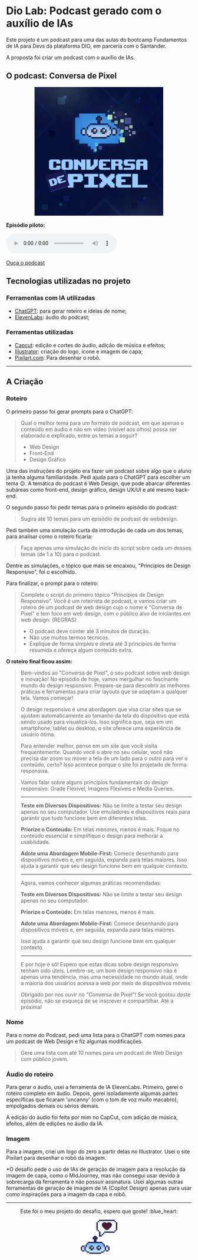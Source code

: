 # Dio Lab: Podcast gerado com o auxílio de IAs
Este projeto é um podcast para uma das aulas do bootcamp Fundamentos de IA para Devs da plataforma DIO, em parceria com o Santander. 

A proposta foi criar um podcast com o auxílio de IAs.

## O podcast: Conversa de Pixel
<p align="center">
<img src="assets/quadrado.png" alt="Capa do podcast com balão de fala dissolvendo em pixels e nome" style="width: 350px;">
</p>

**Episódio piloto:**

<p>
  <audio controls>
    <source src="outputs/podcast_editado.MP3" type="audio/mp3">
    Erro: O áudio não pode ser reproduzido. Para ouvir o áudio do podcast, siga o caminho da pasta outputs e acesse o arquivo <b>podcast_editado.mp3</b> neste repositório. Ou acesse o link abaixo: 
  </audio>
</p>

[Ouça o podcast](outputs/podcast_editado.MP3)

## Tecnologias utilizadas no projeto
### Ferramentas com IA utilizadas 
- [ChatGPT](https://openai.com/chatgpt/): para gerar roteiro e ideias de nome; 
- [ElevenLabs](https://elevenlabs.io/): áudio do podcast;

### Ferramentas utilizadas
- [Capcut](https://www.capcut.com/): edição e cortes do áudio, adição de música e efeitos; 
- [Illustrator](https://www.adobe.com/br/products/illustrator.html): criação do logo, ícone e imagem de capa; 
- [Pixilart.com](https://www.pixilart.com/): Para desenhar o robô. 

---

## A Criação 

### Roteiro

O primeiro passo foi gerar prompts para o ChatGPT: 

> Qual o melhor tema para um formato de podcast, em que apenas o conteúdo em áudio e não em vídeo (visível aos olhos) possa ser elaborado e explicado, entre os temas a seguir?
>
> - Web Design
> - Front-End
> - Design Gráfico

Uma das instruções do projeto era fazer um podcast sobre algo que o aluno já tenha alguma familiaridade. Pedi ajuda para o ChatGPT para escolher um tema :wink:. A temática do podcast é Web Design, que pode abarcar diferentes subáreas como front-end, design gráfico, design UX/UI e até mesmo back-end. 

O segundo passo foi pedir temas para o primeiro episódio do podcast: 

> Sugira até 10 temas para um episódio de podcast de webdesign. 

Pedi também uma simulação curta da introdução de cada um dos temas, para analisar como o roteiro ficaria: 

> Faça apenas uma simulação do início do script sobre cada um desses temas (de 1 a 10) para o podcast. 

Dentre as simulações, o tópico que mais se encaixou, "Princípios de Design Responsivo", foi o escolhido. 

Para finalizar, o prompt para o roteiro: 

> Complete o script do primeiro tópico "Princípios de Design Responsivo". Você é um roteirista de podcast, e vamos criar um roteiro de um podcast de web design cujo o nome é "Conversa de Pixel" e tem foco em web design, com o público alvo de iniciantes em web design:
> {REGRAS}
> - O podcast deve conter até 3 minutos de duração.
> - Não use muitos termos técnicos. 
> - Explique de forma simples e direta até 3 princípios de forma resumida e ofereça algum conteúdo extra.

**O roteiro final ficou assim:**

<blockquote>
Bem-vindos ao "Conversa de Pixel", o seu podcast sobre web design e inovação! No episódio de hoje, vamos mergulhar no fascinante mundo do design responsivo. Prepare-se para descobrir as melhores práticas e ferramentas para criar layouts que se adaptam a qualquer tela. Vamos começar!

O design responsivo é uma abordagem que visa criar sites que se ajustam automaticamente ao tamanho da tela do dispositivo que está sendo usado para visualizá-los. Isso significa que, seja em um smartphone, tablet ou desktop, o site oferece uma experiência de usuário ótima.

Para entender melhor, pense em um site que você visita frequentemente. Quando você o abre no seu celular, você não precisa dar zoom ou mover a tela de um lado para o outro para ver o conteúdo, certo? Isso acontece porque o site foi projetado de forma responsiva.

Vamos falar sobre alguns princípios fundamentais do design responsivo: Grade Flexível, Imagens Flexíveis e Media Queries.

---

**Teste em Diversos Dispositivos:** Não se limite a testar seu design apenas no seu computador. Use emuladores e dispositivos reais para garantir que tudo funcione bem em diferentes telas.

**Priorize o Conteúdo:** Em telas menores, menos é mais. Foque no conteúdo essencial e simplifique o design para melhorar a usabilidade.

**Adote uma Abordagem Mobile-First:** Comece desenhando para dispositivos móveis e, em seguida, expanda para telas maiores. Isso ajuda a garantir que seu design funcione bem em qualquer contexto.

---

Agora, vamos conhecer algumas práticas recomendadas:

**Teste em Diversos Dispositivos:** Não se limite a testar seu design apenas no seu computador. 

**Priorize o Conteúdo:** Em telas menores, menos é mais. 

**Adote uma Abordagem Mobile-First:** Comece desenhando para dispositivos móveis e, em seguida, expanda para telas maiores. 

Isso ajuda a garantir que seu design funcione bem em qualquer contexto.

---

E por hoje é só! Espero que estas dicas sobre design responsivo tenham sido úteis. Lembre-se, um bom design responsivo não é apenas uma tendência, mas uma necessidade no mundo atual, onde a maioria dos usuários acessa a web por meio de dispositivos móveis.

Obrigado por nos ouvir no "Conversa de Pixel"! Se você gostou deste episódio, não se esqueça de se inscrever e compartilhar. Até a próxima!

</blockquote>

### Nome

Para o nome do Podcast, pedi uma lista para o ChatGPT com nomes para um podcast de Web Design e fiz algumas modificações. 

> Gere uma lista com até 10 nomes para um podcast de Web Design com público jovem. 

### Áudio do roteiro

Para gerar o áudio, usei a ferramenta de IA ElevenLabs. Primeiro, gerei o roteiro completo em áudio. Depois, gerei isoladamente algumas partes específicas que ficaram 'uncanny' (com o tom de voz muito macabro), empolgados demais ou sérios demais. 

A edição do áudio foi feita por mim no CapCut, com adição de música, efeitos, além de edições no áudio da IA. 

### Imagem

Para a imagem, criei um logo do zero a partir delas no Illustrator. Usei o site Pixilart para desenhar o robô da imagem. 

*O desafio pede o uso de IAs de geração de imagem para a resolução da imagem de capa, como o MidJourney, mas não consegui usar devido à sobrecarga da ferramenta e não possuir assinatura. Usei algumas outras ferramentas de geração de imagem de IA (Copilot Design) apenas para usar como inspirações para a imagem da capa e robô. 

---

<p align="center">Este foi o meu projeto do desafio, espero que goste! :blue_heart:</p>

<p align="center">
    <img src="assets/encerramento.png" alt="Robô" style="width: 100px;">
</p>
